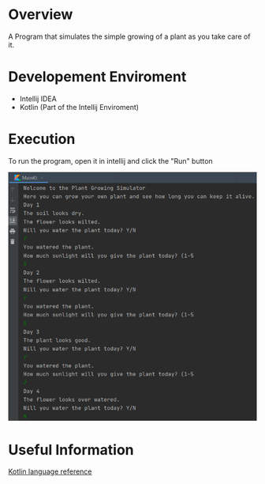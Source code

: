 # Overview
A Program that simulates the simple growing of a plant as you take care of it.

# Developement Enviroment

* Intellij IDEA
* Kotlin (Part of the Intellij Enviroment)


# Execution

To run the program, open it in intellij and click the "Run" button

![A screenshot of the program](screenshot.png)

# Useful Information

[Kotlin language reference](https://kotlinlang.org/docs/reference/)